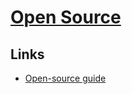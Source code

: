 # [Open Source](https://opensource.org/docs/definition.html)

## Links

 - [Open-source guide](https://opensource.guide/)